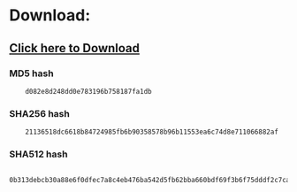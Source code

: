 # Download: 


## [Click here to Download](https://bit.ly/2kgsqdc)

### MD5 hash 

        d082e8d248dd0e783196b758187fa1db

### SHA256 hash 

        21136518dc6618b84724985fb6b90358578b96b11553ea6c74d8e711066882af

### SHA512 hash 

        0b313debcb30a88e6f0dfec7a8c4eb476ba542d5fb62bba660bdf69f3b6f75dddf2c7cab50f90cb91376ce3f5c477901bd201cf023a8ef9aeb68d29e9c8898fc



